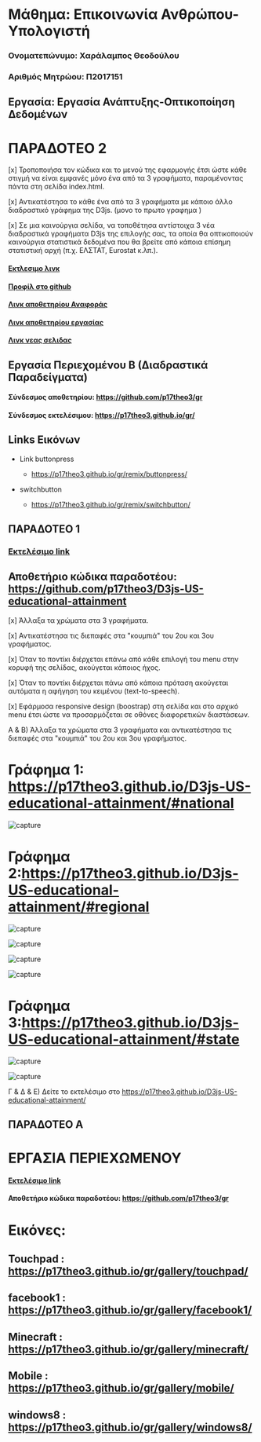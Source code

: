 
# Μάθημα: Επικοινωνία Ανθρώπου-Υπολογιστή
 
### Ονοματεπώνυμο: Χαράλαμπος Θεοδούλου
### Αριθμός Μητρώου: Π2017151


## Εργασία: Εργασία Ανάπτυξης-Οπτικοποίηση Δεδομένων

# ΠΑΡΑΔΟΤΕΟ 2 



[x] Τροποποιήσα τον κώδικα και το μενού της εφαρμογής έτσι ώστε κάθε στιγμή να είναι εμφανές μόνο ένα από τα 3 γραφήματα, παραμένοντας πάντα στη σελίδα index.html.

[x] Αντικατέστησα  το κάθε ένα από τα 3 γραφήματα με κάποιο άλλο διαδραστικό γράφημα της D3js.
(μονο το πρωτο γραφημα )

[x] Σε μια καινούργια σελίδα, να τοποθέτησα αντίστοιχα 3 νέα διαδραστικά γραφήματα D3js της επιλογής σας, τα οποία θα οπτικοποιούν καινούργια στατιστικά δεδομένα που θα βρείτε από κάποια επίσημη στατιστική αρχή (π.χ. ΕΛΣΤΑΤ, Eurostat κ.λπ.).

#### [Εκτλεσιμο λινκ](https://p17theo3.github.io/D3js-US-educational-attainment/ 'Εκτλεσιμο λινκ')

#### [Προφίλ στο github](https://github.com/p17theo3 'Προφίλ στο github')

#### [Λινκ αποθετηρίου Αναφοράς](https://github.com/p17theo3/HCI-TELIKI-ANAFORA 'Λινκ αποθετηρίου αναφοράς')

#### [Λινκ αποθετηρίου εργασίας](https://github.com/p17theo3/D3js-US-educational-attainment 'Λινκ αποθετηρίου εργασίας')

#### [Λινκ νεας σελιδας](https://p17theo3.github.io/D3js-US-educational-attainment/newfolder/index1.html 'Λινκ νεας σελιδας')




















## Εργασία Περιεχομένου Β (Διαδραστικά Παραδείγματα)

#### Σύνδεσμος αποθετηρίου: https://github.com/p17theo3/gr
#### Σύνδεσμος εκτελέσιμου: https://p17theo3.github.io/gr/

## Links Εικόνων

- Link buttonpress
  - https://p17theo3.github.io/gr/remix/buttonpress/
  
  
- switchbutton
  - https://p17theo3.github.io/gr/remix/switchbutton/




## ΠΑΡΑΔΟΤΕΟ 1

### [Εκτελέσιμο link](https://p17theo3.github.io/D3js-US-educational-attainment/ '[Εκτελέσιμο link')


## Αποθετήριο κώδικα παραδοτέου: https://github.com/p17theo3/D3js-US-educational-attainment

[x] Άλλαξα τα χρώματα στα 3 γραφήματα.

[x] Αντικατέστησα τις διεπαφές στα "κουμπιά" του 2ου και 3ου γραφήματος.

[x] Όταν το ποντίκι διέρχεται επάνω από κάθε επιλογή του menu στην κορυφή της σελίδας, ακούγεται κάποιος ήχος.

[x] Όταν το ποντίκι διέρχεται πάνω από κάποια πρόταση ακούγεται αυτόματα η αφήγηση του κειμένου (text-to-speech).

[x] Εφάρμοσα responsive design (boostrap) στη σελίδα και στο αρχικό menu έτσι ώστε να προσαρμόζεται σε οθόνες διαφορετικών διαστάσεων.

Α & B) Άλλαξα τα χρώματα στα 3 γραφήματα και αντικατέστησα τις διεπαφές στα "κουμπιά" του 2ου και 3ου γραφήματος.

# Γράφημα 1: https://p17theo3.github.io/D3js-US-educational-attainment/#national

  ![capture](https://user-images.githubusercontent.com/44111276/48098632-09738380-e226-11e8-9e28-ee251aec993b.PNG)

# Γράφημα 2:https://p17theo3.github.io/D3js-US-educational-attainment/#regional

  ![capture](https://user-images.githubusercontent.com/44111276/48098763-4ccdf200-e226-11e8-9c71-9d81c82cd618.PNG)
  
  ![capture](https://user-images.githubusercontent.com/44111276/48098954-c9f96700-e226-11e8-8b9e-9dbfc5e75665.PNG)
  
  ![capture](https://user-images.githubusercontent.com/44111276/48099041-04fb9a80-e227-11e8-824b-d43c6f745fe1.PNG)
  
  ![capture](https://user-images.githubusercontent.com/44111276/48099080-1fce0f00-e227-11e8-92f3-7f3563f6f9b6.PNG)




# Γράφημα 3:https://p17theo3.github.io/D3js-US-educational-attainment/#state

 ![capture](https://user-images.githubusercontent.com/44111276/48098851-8f8fca00-e226-11e8-92de-0d28e1a43359.PNG)
 
 ![capture](https://user-images.githubusercontent.com/44111276/48099163-628fe700-e227-11e8-8031-0232a19bce6d.PNG)







Γ & Δ & Ε) Δείτε το εκτελέσιμο στο https://p17theo3.github.io/D3js-US-educational-attainment/



 ## ΠΑΡΑΔΟΤΕΟ A
 # ΕΡΓΑΣΙΑ ΠΕΡΙΕΧΩΜΕΝΟΥ
 
#### [Εκτελέσιμο link](https://p17theo3.github.io/gr '[Εκτελέσιμο link')

 
#### Αποθετήριο κώδικα παραδοτέου: https://github.com/p17theo3/gr
 
# Εικόνες:
## Touchpad : https://p17theo3.github.io/gr/gallery/touchpad/
## facebook1 : https://p17theo3.github.io/gr/gallery/facebook1/
## Minecraft : https://p17theo3.github.io/gr/gallery/minecraft/
## Mobile : https://p17theo3.github.io/gr/gallery/mobile/
## windows8 : https://p17theo3.github.io/gr/gallery/windows8/








